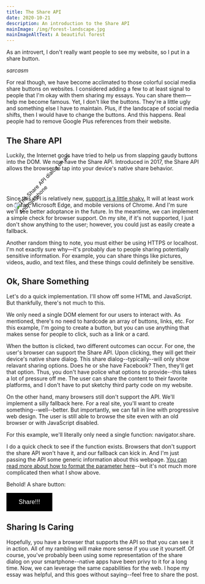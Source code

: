 ```yaml
---
title: The Share API
date: 2020-10-21
description: An introduction to the Share API
mainImage: /img/forest-landscape.jpg
mainImageAltText: A beautiful forest
---
```


As an introvert, I don't really want people to see my website, so I put in a share button.

*sarcasm*

For real though, we have become acclimated to those colorful social media share buttons on websites. I considered adding a few to at least signal to people that I'm okay with them sharing my essays. You can share them—help me become famous. Yet, I don't like the buttons. They're a little ugly and something else I have to maintain. Plus, if the landscape of social media shifts, then I would have to change the buttons. And this happens. Real people had to remove Google Plus references from their website.

## The Share API

Luckily, the Internet gods have tried to help us from slapping gaudy buttons into the DOM. We now have the Share API. Introduced in 2017, the Share API allows the browser to tap into your device's native share behavior.

<img 
    src="/img/share-api-dialog.jpg" 
    alt="The Share API dialog on an Android phone"
    style="max-width: 200px; transform: rotate(-45deg)"
/>

Since this API is relatively new, [support is a little shaky.](https://caniuse.com/mdn-api_navigator_share) It will at least work on Safari, Microsoft Edge, and mobile versions of Chrome. And I'm sure we'll see better adoptance in the future. In the meantime, we can implement a simple check for browser support. On my site, if it's not supported, I just don't show anything to the user; however, you could just as easily create a fallback.

Another random thing to note, you must either be using HTTPS or localhost. I'm not exactly sure why—it's probably due to people sharing potentially sensitive information. For example, you can share things like pictures, videos, audio, and text files, and these things could definitely be sensitive.

## Ok, Share Something

Let's do a quick implementation. I'll show off some HTML and JavaScript. But thankfully, there's not much to this.

We only need a single DOM element for our users to interact with. As mentioned, there's no need to hardcode an array of buttons, links, etc. For this example, I'm going to create a button, but you can use anything that makes sense for people to click, such as a link or a card.

When the button is clicked, two different outcomes can occur. For one, the user's browser can support the Share API. Upon clicking, they will get their device's native share dialog. This share dialog--typically--will only show relavant sharing options. Does he or she have Facebook? Then, they'll get that option. Thus, you don't have police what options to provide--this takes a lot of pressure off me. The user can share the content to their favorite platforms, and I don't have to put sketchy third party code on my website.

On the other hand, many browsers still don't support the API. We'll implement a silly fallback here. For a real site, you'll want to create something--well--better. But importantly, we can fall in line with progressive web design. The user is still able to browse the site even with an old browser or with JavaScript disabled.

For this example, we'll literally only need a single function: navigator.share.

<script src="https://gist.github.com/froggermtp/39dd5be8fe03f6d28ee6f5f0be33e910.js"></script>

I do a quick check to see if the function exists. Browsers that don't support the share API won't have it, and our fallback can kick in. And I'm just passing the API some generic information about this webpage. [You can read more about how to format the parameter here](https://developer.mozilla.org/en-US/docs/Web/API/Navigator/share)--but it's not much more complicated then what I show above.

Behold! A share button:

<script>
(function () {
    function ready() {
        const button = document.querySelector('.js-tutorial-share');
        const title = document.querySelector('title').textContent;
        const text = document.querySelector('meta[name="description"]').getAttribute('content');
        const url = document.querySelector('link[rel="canonical"]').getAttribute('href');
        let timer = null;

        function doShare() {
            if (navigator.share) {
                navigator.share({ title, text, url });
            } else {
                button.innerHTML = 'No Share API available ☹️';

                if (timer) {
                    clearTimeout(timer);
                }

                timer = setTimeout(() => button.innerHTML = 'Share!!!', 2000);
            }
        }

        button.addEventListener('click', doShare);
    }

    if (document.readyState === 'complete') {
        ready();
    } else {
        document.addEventListener('DOMContentLoaded', ready);
    }
})();
</script>

<button class="js-tutorial-share" style="background-color: black; border: none; color: white; padding: 15px 32px; text-align: center; text-decoration: none; display: inline-block; font-size: 16px;">Share!!!</button>

## Sharing Is Caring

Hopefully, you have a browser that supports the API so that you can see it in action. All of my rambling will make more sense if you use it yourself. Of course, you've probably been using some representation of the share dialog on your smartphone--native apps have been privy to it for a long time. Now, we can leverage the same capabilities for the web. I hope my essay was helpful, and this goes without saying--feel free to share the post.